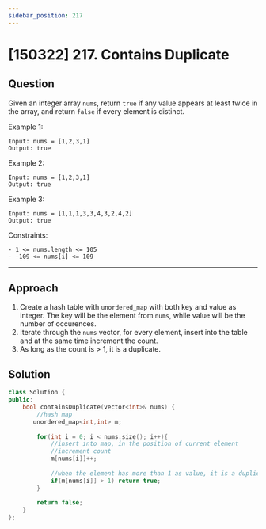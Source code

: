 ```yaml
---
sidebar_position: 217
---
```


# [150322] 217. Contains Duplicate

## Question 
Given an integer array `nums`, return `true` if any value appears at least twice in the array, and return `false` if every element is distinct.

Example 1:
```
Input: nums = [1,2,3,1]
Output: true
```
Example 2:
```
Input: nums = [1,2,3,1]
Output: true
```
Example 3:
```
Input: nums = [1,1,1,3,3,4,3,2,4,2]
Output: true
 ```

Constraints:
```
- 1 <= nums.length <= 105
- -109 <= nums[i] <= 109
```

---

## Approach

1. Create a hash table with `unordered_map` with both key and value as integer. The key will be the element from `nums`, while value will be the number of occurences.
2. Iterate through the `nums` vector, for every element, insert into the table and at the same time increment the count.
3. As long as the count is > 1, it is a duplicate.

## Solution

```cpp
class Solution {
public:
    bool containsDuplicate(vector<int>& nums) {
        //hash map
       unordered_map<int,int> m;
        
        for(int i = 0; i < nums.size(); i++){
            //insert into map, in the position of current element
            //increment count
            m[nums[i]]++;
            
            //when the element has more than 1 as value, it is a duplicate
            if(m[nums[i]] > 1) return true;
        }
        
        return false;
    }
};
```